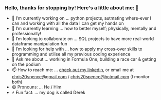 ### Hello, thanks for stopping by! Here's a little about me: 👋

- 🔭 I’m currently working on ... python projects, autmating where-ever I can and working with all the data I can get my hands on
- 🌱 I’m currently learning ... how to better myself; physically, mentally and professionally!
- 👯 I’m looking to collaborate on ... SQL projects to have more real-world dataframe manipulation fun
- 🤔 I’m looking for help with ... how to apply my cross-over skills to programming and utilise all my previous coding experience
- 💬 Ask me about ... working in Formula One, building a race car & getting on the podium
- 📫 How to reach me: ... [check out my linkedin](https://www.linkedin.com/in/chris-spence-29ab8111b/ "Chris' LinkedIn profile"), or email me at chris20spence@gmail.com / chris20spence@hotmail.com (I monitor both)
- 😄 Pronouns: ... He / Him 
- ⚡ Fun fact: ...  my dog is called Derek 

